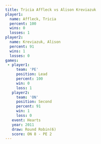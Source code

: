 ```yaml
---
title: Tricia Affleck vs Alison Kreviazuk
player1:                 
  name: Affleck, Tricia  
  percent: 100           
  wins: 0                
  losses: 1              
player2:                 
  name: Kreviazuk, Alison
  percent: 91            
  wins: 1                
  losses: 0              
games:
 - player1:        
     team: 'PE'    
     position: Lead
     percent: 100  
     win: 0        
     loss: 1       
   player2:          
     team: 'ON'      
     position: Second
     percent: 91     
     win: 1          
     loss: 0         
   event: Hearts       
   year: 2011          
   draw: Round Robin(6)
   score: ON 8 - PE 2  
---
```

